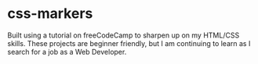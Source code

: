 # css-markers
Built using a tutorial on freeCodeCamp to sharpen up on my HTML/CSS skills. These projects are beginner friendly, but I am continuing to learn as I search for a job as a Web Developer.
